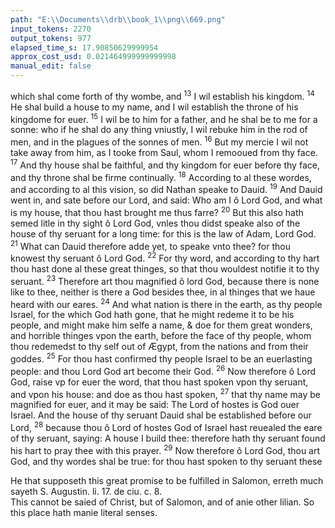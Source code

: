 ```yaml
---
path: "E:\\Documents\\drb\\book_1\\png\\669.png"
input_tokens: 2270
output_tokens: 977
elapsed_time_s: 17.90850629999954
approx_cost_usd: 0.021464999999999998
manual_edit: false
---
```

which shal come forth of thy wombe, and <sup>13</sup> I wil establish his kingdom. <sup>14</sup> He shal build a house to my name, and I wil establish the throne of his kingdome for euer. <sup>15</sup> I wil be to him for a father, and he shal be to me for a sonne: who if he shal do any thing vniustly, I wil rebuke him in the rod of men, and in the plagues of the sonnes of men. <sup>16</sup> But my mercie I wil not take away from him, as I tooke from Saul, whom I remooued from thy face. <sup>17</sup> And thy house shal be faithful, and thy kingdom for euer before thy face, and thy throne shal be firme continually. <sup>18</sup> According to al these wordes, and according to al this vision, so did Nathan speake to Dauid. <sup>19</sup> And Dauid went in, and sate before our Lord, and said: Who am I ô Lord God, and what is my house, that thou hast brought me thus farre? <sup>20</sup> But this also hath semed litle in thy sight ô Lord God, vnles thou didst speake also of the house of thy seruant for a long time: for this is the law of Adam, Lord God. <sup>21</sup> What can Dauid therefore adde yet, to speake vnto thee? for thou knowest thy seruant ô Lord God. <sup>22</sup> For thy word, and according to thy hart thou hast done al these great thinges, so that thou wouldest notifie it to thy seruant. <sup>23</sup> Therefore art thou magnified ô lord God, because there is none like to thee, neither is there a God besides thee, in al thinges that we haue heard with our eares. <sup>24</sup> And what nation is there in the earth, as thy people Israel, for the which God hath gone, that he might redeme it to be his people, and might make him selfe a name, & doe for them great wonders, and horrible thinges vpon the earth, before the face of thy people, whom thou redemedst to thy self out of Ægypt, from the nations and from their goddes. <sup>25</sup> For thou hast confirmed thy people Israel to be an euerlasting people: and thou Lord God art become their God. <sup>26</sup> Now therefore ô Lord God, raise vp for euer the word, that thou hast spoken vpon thy seruant, and vpon his house: and doe as thou hast spoken, <sup>27</sup> that thy name may be magnified for euer, and it may be said: The Lord of hostes is God ouer Israel. And the house of thy seruant Dauid shal be established before our Lord, <sup>28</sup> because thou ô Lord of hostes God of Israel hast reuealed the eare of thy seruant, saying: A house I build thee: therefore hath thy seruant found his hart to pray thee with this prayer. <sup>29</sup> Now therefore ô Lord God, thou art God, and thy wordes shal be true: for thou hast spoken to thy seruant these

<aside>He that supposeth this great promise to be fulfilled in Salomon, erreth much sayeth S. Augustin. li. 17. de ciu. c. 8.</aside>

<aside>This cannot be saied of Christ, but of Salomon, and of anie other lilian. So this place hath manie literal senses.</aside>

[^1]: The Sea Apostolique, & priestly powre in the church of christ, is this perpetual kingdom. S. Epiphanius. Heresie. 29.

[^2]: Here and in manie other places the Hebrew word is of the plural number, Elohim, goddis, signifying more diuine Persons.

[^3]: The worke of mans Redemption is appropriated to God the Sonne.